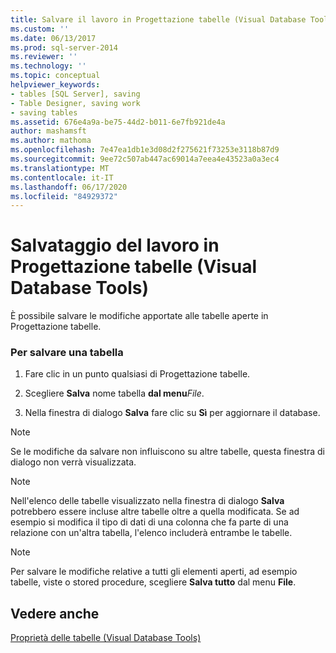 ```yaml
---
title: Salvare il lavoro in Progettazione tabelle (Visual Database Tools) | Microsoft Docs
ms.custom: ''
ms.date: 06/13/2017
ms.prod: sql-server-2014
ms.reviewer: ''
ms.technology: ''
ms.topic: conceptual
helpviewer_keywords:
- tables [SQL Server], saving
- Table Designer, saving work
- saving tables
ms.assetid: 676e4a9a-be75-44d2-b011-6e7fb921de4a
author: mashamsft
ms.author: mathoma
ms.openlocfilehash: 7e47ea1db1e3d08d2f275621f73253e3118b87d9
ms.sourcegitcommit: 9ee72c507ab447ac69014a7eea4e43523a0a3ec4
ms.translationtype: MT
ms.contentlocale: it-IT
ms.lasthandoff: 06/17/2020
ms.locfileid: "84929372"
---
```

# <a name="save-your-work-in-table-designer-visual-database-tools"></a>Salvataggio del lavoro in Progettazione tabelle (Visual Database Tools)
  È possibile salvare le modifiche apportate alle tabelle aperte in Progettazione tabelle.  
  
### <a name="to-save-a-table"></a>Per salvare una tabella  
  
1.  Fare clic in un punto qualsiasi di Progettazione tabelle.  
  
2.  Scegliere **Salva** nome tabella **dal menu**_File_.  
  
3.  Nella finestra di dialogo **Salva** fare clic su **Sì** per aggiornare il database.  
  
> [!NOTE]  
>  Se le modifiche da salvare non influiscono su altre tabelle, questa finestra di dialogo non verrà visualizzata.  
  
> [!NOTE]  
>  Nell'elenco delle tabelle visualizzato nella finestra di dialogo **Salva** potrebbero essere incluse altre tabelle oltre a quella modificata. Se ad esempio si modifica il tipo di dati di una colonna che fa parte di una relazione con un'altra tabella, l'elenco includerà entrambe le tabelle.  
  
> [!NOTE]  
>  Per salvare le modifiche relative a tutti gli elementi aperti, ad esempio tabelle, viste o stored procedure, scegliere **Salva tutto** dal menu **File**.  
  
## <a name="see-also"></a>Vedere anche  
 [Proprietà delle tabelle &#40;Visual Database Tools&#41;](../ssms/visual-db-tools/visual-database-tools.md)  
  
  
